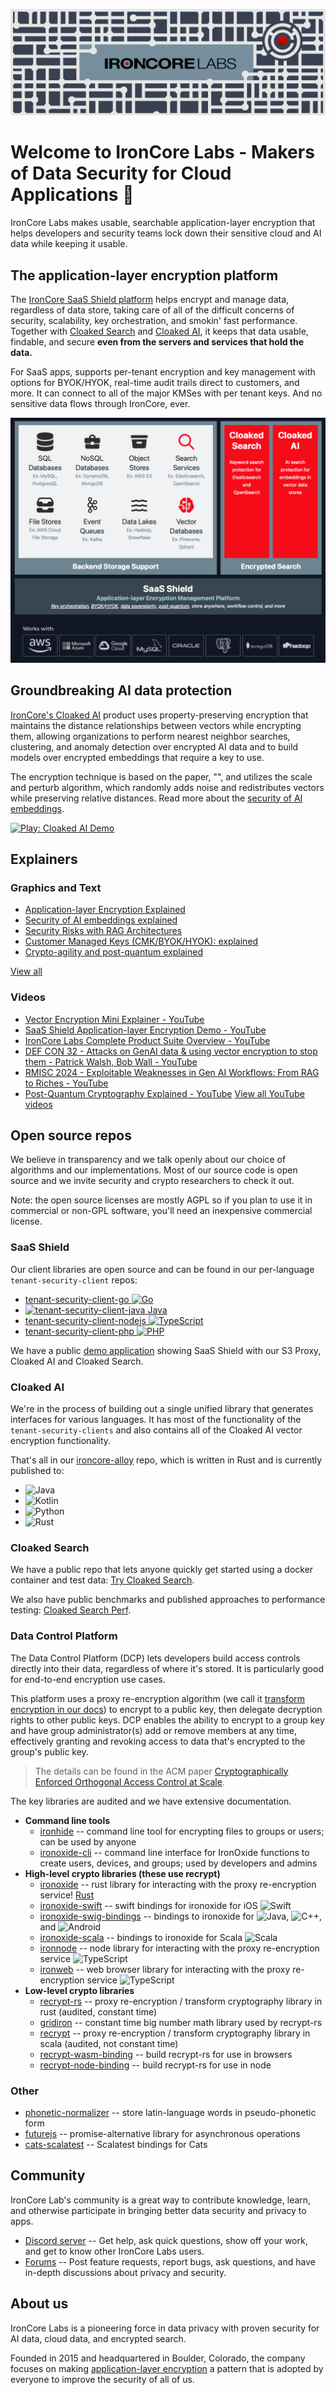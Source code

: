 
![ironcore banner](/images/github-ironcore-banner-dark.png)

# Welcome to IronCore Labs - Makers of Data Security for Cloud Applications 👋

IronCore Labs makes usable, searchable application-layer encryption that helps developers and security teams lock down their sensitive cloud and AI data while keeping it usable.

## The application-layer encryption platform


The [IronCore SaaS Shield platform](https://ironcorelabs.com/products/saas-shield/) helps encrypt and manage data, regardless of data store, taking care of all of the difficult concerns of security, scalability, key orchestration, and smokin' fast performance. Together with [Cloaked Search](https://ironcorelabs.com/products/cloaked-search/) and [Cloaked AI](https://ironcorelabs.com/products/cloaked-ai/), it keeps that data usable, findable, and secure **even from the servers and services that hold the data.**

For SaaS apps, supports per-tenant encryption and key management with options for BYOK/HYOK, real-time audit trails direct to customers, and more. It can connect to all of the major KMSes with per tenant keys. And no sensitive data flows through IronCore, ever.

![platform diagram](/images/ironcore-platform.png)

## Groundbreaking AI data protection

[IronCore's Cloaked AI](https://ironcorelabs.com/products/cloaked-ai/) product uses property-preserving encryption that maintains the distance relationships between vectors while encrypting them, allowing organizations to perform nearest neighbor searches, clustering, and anomaly detection over encrypted AI data and to build models over encrypted embeddings that require a key to use. 

The encryption technique is based on the paper, "", and utilizes the scale and perturb algorithm, which randomly adds noise and redistributes vectors while preserving relative distances. Read more about the [security of AI embeddings](https://ironcorelabs.com/ai-encryption/).

[![Play: Cloaked AI Demo](https://img.youtube.com/vi/SjZPizj4SvE/0.jpg)](https://youtu.be/SjZPizj4SvE)

## Explainers

### Graphics and Text
* [Application-layer Encryption Explained](https://ironcorelabs.com/application-layer-encryption/)
* [Security of AI embeddings explained](https://ironcorelabs.com/ai-encryption/)
* [Security Risks with RAG Architectures](https://ironcorelabs.com/security-risks-rag/)
* [Customer Managed Keys (CMK/BYOK/HYOK): explained](https://ironcorelabs.com/cmk/)
* [Crypto-agility and post-quantum explained](https://ironcorelabs.com/crypto-agility-post-quantum/)

[View all](https://ironcorelabs.com/resources/)

### Videos

* [Vector Encryption Mini Explainer - YouTube](https://youtu.be/ALUrSo1pQRM)
* [SaaS Shield Application-layer Encryption Demo - YouTube](https://www.youtube.com/watch?v=NLJFEGg3wtk)
* [IronCore Labs Complete Product Suite Overview - YouTube](https://www.youtube.com/watch?v=igMKN26HXXA)
* [DEF CON 32 - Attacks on GenAI data &amp; using vector encryption to stop them - Patrick Walsh, Bob Wall - YouTube](https://youtu.be/Lxg9YyFJ8s0)
* [RMISC 2024 - Exploitable Weaknesses in Gen AI Workflows: From RAG to Riches - YouTube](https://www.youtube.com/watch?v=Mrx-i5M-RfU)
* [Post-Quantum Cryptography Explained - YouTube](https://www.youtube.com/watch?v=h_m8MiwTdqA)
[View all YouTube videos](https://www.youtube.com/@ironcorelabs/videos)

## Open source repos

We believe in transparency and we talk openly about our choice of algorithms and our implementations. Most of our source code is open source and we invite security and crypto researchers to check it out.

Note: the open source licenses are mostly AGPL so if you plan to use it in commercial or non-GPL software, you'll need an inexpensive commercial license.

### SaaS Shield

Our client libraries are open source and can be found in our per-language `tenant-security-client` repos: 

* [tenant-security-client-go ![Go](https://img.shields.io/badge/go-%2300ADD8.svg?style=for-the-badge&logo=go&logoColor=white)](https://github.com/IronCoreLabs/tenant-security-client-go)
* [![tenant-security-client-java Java](https://img.shields.io/badge/java-%23ED8B00.svg?style=for-the-badge&logo=openjdk&logoColor=white)](https://github.com/IronCoreLabs/tenant-security-client-java)
* [tenant-security-client-nodejs ![TypeScript](https://img.shields.io/badge/typescript-%23007ACC.svg?style=for-the-badge&logo=typescript&logoColor=white)](https://github.com/IronCoreLabs/tenant-security-client-nodejs)
* [tenant-security-client-php ![PHP](https://img.shields.io/badge/php-%23777BB4.svg?style=for-the-badge&logo=php&logoColor=white)](https://github.com/IronCoreLabs/tenant-security-client-php)

We have a public [demo application](https://github.com/IronCoreLabs/saas-shield-demo-notes-app) showing SaaS Shield with our S3 Proxy, Cloaked AI and Cloaked Search.

### Cloaked AI

We're in the process of building out a single unified library that generates interfaces for various languages.  It has most of the functionality of the `tenant-security-clients` and also contains all of the Cloaked AI vector encryption functionality. 

That's all in our [ironcore-alloy](https://github.com/IronCoreLabs/ironcore-alloy) repo, which is written in Rust and is currently published to:

* ![Java](https://img.shields.io/badge/java-%23ED8B00.svg?style=for-the-badge&logo=openjdk&logoColor=white)
* ![Kotlin](https://img.shields.io/badge/kotlin-%237F52FF.svg?style=for-the-badge&logo=kotlin&logoColor=white)
* ![Python](https://img.shields.io/badge/python-3670A0?style=for-the-badge&logo=python&logoColor=ffdd54)
* ![Rust](https://img.shields.io/badge/rust-%23000000.svg?style=for-the-badge&logo=rust&logoColor=white)

### Cloaked Search

We have a public repo that lets anyone quickly get started using a docker container and test data: [Try Cloaked Search](https://github.com/IronCoreLabs/try-cloaked-search).

We also have public benchmarks and published approaches to performance testing: [Cloaked Search Perf](https://github.com/IronCoreLabs/cloaked-search-perf).

### Data Control Platform

The Data Control Platform (DCP) lets developers build access controls directly into their data, regardless of where it's stored. It is particularly good for end-to-end encryption use cases.

This platform uses a proxy re-encryption algorithm (we call it [transform encryption in our docs](https://ironcorelabs.com/docs/data-control-platform/concepts/transform-encryption/)) to encrypt to a public key, then delegate decryption rights to other public keys. DCP enables the ability to encrypt to a group key and have group administrator(s) add or remove members at any time, effectively granting and revoking access to data that's encrypted to the group's public key.

> The details can be found in the ACM paper [Cryptographically Enforced Orthogonal Access Control at Scale](https://dl.acm.org/authorize?N654085).

The key libraries are audited and we have extensive documentation.

* **Command line tools**
    * [ironhide](https://github.com/IronCoreLabs/ironhide) -- command line tool for encrypting files to groups or users; can be used by anyone
    * [ironoxide-cli](https://github.com/IronCoreLabs/ironoxide-cli) -- command line interface for IronOxide functions to create users, devices, and groups; used by developers and admins
* **High-level crypto libraries (these use recrypt)**
    * [ironoxide](https://github.com/IronCoreLabs/ironoxide) -- rust library for interacting with the proxy re-encryption service! [Rust](https://img.shields.io/badge/rust-%23000000.svg?style=for-the-badge&logo=rust&logoColor=white)
    * [ironoxide-swift](https://github.com/IronCoreLabs/ironoxide-swift) -- swift bindings for ironoxide for iOS ![Swift](https://img.shields.io/badge/swift-F54A2A?style=for-the-badge&logo=swift&logoColor=white)
    * [ironoxide-swig-bindings](https://github.com/IronCoreLabs/ironoxide-swig-bindings) --  bindings to ironoxide for  ![Java](https://img.shields.io/badge/java-%23ED8B00.svg?style=for-the-badge&logo=openjdk&logoColor=white),  ![C++](https://img.shields.io/badge/c++-%2300599C.svg?style=for-the-badge&logo=c%2B%2B&logoColor=white), and ![Android](https://img.shields.io/badge/Android-3DDC84?style=for-the-badge&logo=android&logoColor=white)
    * [ironoxide-scala](https://github.com/IronCoreLabs/ironoxide-scala) --  bindings to ironoxide for Scala ![Scala](https://img.shields.io/badge/scala-%23DC322F.svg?style=for-the-badge&logo=scala&logoColor=white)
    * [ironnode](https://github.com/IronCoreLabs/ironnode) -- node library for interacting with the proxy re-encryption service ![TypeScript](https://img.shields.io/badge/typescript-%23007ACC.svg?style=for-the-badge&logo=typescript&logoColor=white)
    * [ironweb](https://github.com/IronCoreLabs/ironweb) -- web browser library for interacting with the proxy re-encryption service ![TypeScript](https://img.shields.io/badge/typescript-%23007ACC.svg?style=for-the-badge&logo=typescript&logoColor=white)
* **Low-level crypto libraries**
    * [recrypt-rs](https://github.com/IronCoreLabs/recrypt-rs) -- proxy re-encryption / transform cryptography library in rust (audited, constant time)
    * [gridiron](https://github.com/IronCoreLabs/gridiron) -- constant time big number math library used by recrypt-rs
    * [recrypt](https://github.com/IronCoreLabs/recrypt) -- proxy re-encryption / transform cryptography library in scala (audited, not constant time)
    * [recrypt-wasm-binding](https://github.com/IronCoreLabs/recrypt-wasm-binding) -- build recrypt-rs for use in browsers
    * [recrypt-node-binding](https://github.com/IronCoreLabs/recrypt-node-binding) -- build recrypt-rs for use in node


### Other

* [phonetic-normalizer](https://github.com/IronCoreLabs/phonetic-normalizer) -- store latin-language words in pseudo-phonetic form
* [futurejs](https://github.com/IronCoreLabs/futurejs) -- promise-alternative library for asynchronous operations
* [cats-scalatest](https://github.com/IronCoreLabs/cats-scalatest) -- Scalatest bindings for Cats


## Community

IronCore Lab's community is a great way to contribute knowledge, learn, and otherwise participate in bringing better data security and privacy to apps.

* [Discord server](https://discord.gg/HMpce3NfQz) -- Get help, ask quick questions, show off your work, and get to know other IronCore Labs users.
* [Forums](https://github.com/IronCoreLabs/community/discussions) -- Post feature requests, report bugs, ask questions, and have in-depth discussions about privacy and security.


## About us

IronCore Labs is a pioneering force in data privacy with proven security for AI data, cloud data, and encrypted search.

Founded in 2015 and headquartered in Boulder, Colorado, the company focuses on making [application-layer encryption](https://ironcorelabs.com/application-layer-encryption/) a pattern that is adopted by everyone to improve the security of all of us.

